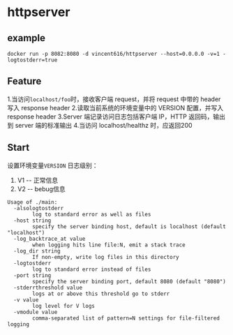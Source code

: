 # httpserver

## example
``` shell
docker run -p 8082:8080 -d vincent616/httpserver --host=0.0.0.0 -v=1 -logtostderr=true
```

## Feature
1.当访问`localhost/foo`时，接收客户端 request，并将 request 中带的 header 写入 response header
2.读取当前系统的环境变量中的 VERSION 配置，并写入 response header
3.Server 端记录访问日志包括客户端 IP，HTTP 返回码，输出到 server 端的标准输出
4.当访问 localhost/healthz 时，应返回200

## Start
设置环境变量`VERSION`
日志级别：
  1. V1 -- 正常信息
  2. V2 -- bebug信息

``` shell
Usage of ./main:
  -alsologtostderr
        log to standard error as well as files
  -host string
        specify the server binding host, default is localhost (default "localhost")
  -log_backtrace_at value
        when logging hits line file:N, emit a stack trace
  -log_dir string
        If non-empty, write log files in this directory
  -logtostderr
        log to standard error instead of files
  -port string
        specify the server binding port, default 8080 (default "8080")
  -stderrthreshold value
        logs at or above this threshold go to stderr
  -v value
        log level for V logs
  -vmodule value
        comma-separated list of pattern=N settings for file-filtered logging
```